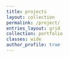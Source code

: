 ```yaml
---
title: projects
layout: collection
permalink: /project/
entries_layout: grid
collection: portfolio
classes: wide
author_profile: true
---
```

